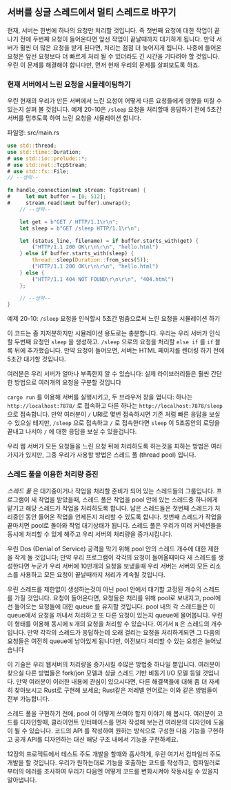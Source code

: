 ## 서버를 싱글 스레드에서 멀티 스레드로 바꾸기

현재, 서버는 한번에 하나의 요청만 처리할 것입니다.
즉 첫번째 요청에 대한 작업이 끝나기 전에 두번째 요청이 들어온다면
앞선 작업이 끝날때까지 대기하게 됩니다. 만약 서버가 훨씬 더 많은
요청을 받게 된다면, 처리는 점점 더 늦어지게 됩니다.
나중에 들어온 요청은 앞선 요청보다 더 빠르게 처리 될 수 있더라도
긴 시간을 기다려야 할 것입니다.
우린 이 문제를 해결해야 합니다만, 먼저 현재 우리의 문제를 살펴보도록 하죠.

### 현재 서버에서 느린 요청을 시뮬레이팅하기

우린 현재의 우리가 만든 서버에서 느린 요청이 어떻게
다른 요청들에게 영향을 미칠 수 있는지 살펴 볼 것입니다.
예제 20-10은 `/sleep` 요청을 처리할때 응답하기 전에
5초간 서버를 멈추도록 하여 느린 요청을 시뮬레이션 합니다.

<span class="filename">파일명: src/main.rs</span>

```rust
use std::thread;
use std::time::Duration;
# use std::io::prelude::*;
# use std::net::TcpStream;
# use std::fs::File;
// --생략--

fn handle_connection(mut stream: TcpStream) {
#     let mut buffer = [0; 512];
#     stream.read(&mut buffer).unwrap();
    // --생략--

    let get = b"GET / HTTP/1.1\r\n";
    let sleep = b"GET /sleep HTTP/1.1\r\n";

    let (status_line, filename) = if buffer.starts_with(get) {
        ("HTTP/1.1 200 OK\r\n\r\n", "hello.html")
    } else if buffer.starts_with(sleep) {
        thread::sleep(Duration::from_secs(5));
        ("HTTP/1.1 200 OK\r\n\r\n", "hello.html")
    } else {
        ("HTTP/1.1 404 NOT FOUND\r\n\r\n", "404.html")
    };

    // --생략--
}
```

<span class="caption">예제 20-10: `/sleep` 요청을 인식할시 5초간
멈춤으로써 느린 요청을 시뮬레이션 하기</span>

이 코드는 좀 지저분하지만 시뮬레이션 용도로는 충분합니다.
우리는 우리 서버가 인식할 두번째 요청인 `sleep` 을 생성하고.
`/sleep` 으로의 요청을 처리할 `else if` 를
`if` 블록 뒤에 추가했습니다. 만약 요청이 들어오면,
서버는 HTML 페이지를 렌더링 하기 전에 5초간 대기할 것입니다.

여러분은 우리 서버가 얼마나 부족한지 알 수 있습니다:
실제 라이브러리들은 훨씬 간단한 방법으로 여러개의 요청을 구분할 것입니다

`cargo run` 를 이용해 서버를 실행시키고, 두 브라우저 창을 엽니다:
하나는 `http://localhost:7878/` 로 접속하고 다른 하나는 `http://localhost:7878/sleep` 으로 접속합니다.
만약 여러분이 `/` URI로 몇번 접속하시면 기존 처럼
빠른 응답을 보실 수 있으실 테지만, `/sleep` 으로 접속하고 `/` 로 접속한다면
`sleep` 이 5초동안의 로딩을 끝내고 나서야 `/` 에 대한 응답을 보실 수 있을겁니다.

우리 웹 서버가 모든 요청들을 느린 요청 뒤에 처리하도록 하는것을
피하는 방법은 여러가지가 있지만, 그중 우리가 사용할 방법은
스레드 풀 (thread pool) 입니다.

### 스레드 풀을 이용한 처리량 증진

*스레드 풀* 은 대기중이거나 작업을 처리할 준비가 되어 있는
스레드들의 그룹입니다. 프로그램이 새 작업을 받았을때,
스레드 풀은 작업을 pool 안에 있는 스레드중 하나에게 맡기고
해당 스레드가 작업을 처리하도록 합니다. 남은 스레드들은
첫번째 스레드가 처리중인 동안 들어온 작업을 언제든지 처리할 수
있도록 합니다. 첫번째 스레드가 작업을 끝마치면 pool로 돌아와
작업 대기상태가 됩니다. 스레드 풀은 우리가 여러 커넥션들을
동시에 처리할 수 있게 해주고 우리 서버의 처리량을 증가시킵니다.

우린 Dos (Denial of Service) 공격을 막기 위해 pool 안의
스레드 개수에 대한 제한을 작게 둘 것입니다;
만약 우리 프로그램이 각각의 요청이 들어올때마다 새 스레드를 생성한다면
누군가 우리 서버에 10만개의 요청을 보냈을때 우리 서버는
서버의 모든 리소스를 사용하고 모든 요청이 끝날때까지 처리가 계속될 것입니다.

우린 스레드를 제한없이 생성하는것이 아닌 pool 안에서 대기할
고정된 개수의 스레드를 가질 것입니다. 요청이 들어온다면,
요청들은 처리를 위해 pool로 보내지고, pool에선 들어오는 요청들에
대한 queue 를 유지할 것입니다. pool 내의 각 스레드들은 이 queue에서
요청을 꺼내서 처리하고 또 다른 요청이 있는지 queue에 물어봅니다.
우린 이 형태를 이용해 동시에 `N` 개의 요청을 처리할 수 있습니다. 여기서 `N` 은 스레드의 개수입니다.
만약 각각의 스레드가 응답하는데 오래 걸리는 요청을 처리하게되면
그 다음의 요청들은 여전히 queue에 남아있게 됩니다만,
이전보다 처리할 수 있는 요청은 늘어났습니다

이 기술은 우리 웹서버의 처리량을 증가시킬 수많은 방법중 하나일 뿐입니다.
여러분이 찾으실 다른 방법들은 fork/jon 모델과 싱글 스레드 기반
비동기 I/O 모델 등일 것입니다. 만약 여러분이 이러한 내용에 관심이
있으시다면, 다른 해결책들에 대해 좀 더 자세히 찾아보시고 Rust로 구현해 보세요;
Rust같은 저레벨 언어로는 이와 같은 방법들이 전부 가능합니다.

스레드 풀을 구현하기 전에, pool 이 어떻게 쓰여야 할지 이야기 해 봅시다.
여러분이 코드를 디자인할때, 클라이언트 인터페이스를 먼저 작성해 보는건
여러분의 디자인에 도움이 될 수 있습니다.
코드의 API 를 작성하여 원하는 방식으로 구성한 다음
기능을 구현하고 공개 API를 디자인하는 대신
해당 구조 내에서 기능을 구현하세요.

12장의 프로젝트에서 테스트 주도 개발을 할때와 흡사하게,
우린 여기서 컴파일러 주도 개발을 할 것입니다. 우리가 원하는대로
기능을 호출하는 코드를 작성하고, 컴파일러로부터의 에러를 조사하여
우리가 다음엔 어떻게 코드를 변화시켜야 작동시킬 수 있을지 알아냅니다.

